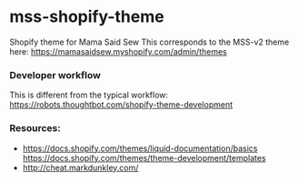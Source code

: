 # mss-shopify-theme
Shopify theme for Mama Said Sew
This corresponds to the MSS-v2 theme here: https://mamasaidsew.myshopify.com/admin/themes


### Developer workflow
This is different from the typical workflow:
https://robots.thoughtbot.com/shopify-theme-development


### Resources:
- https://docs.shopify.com/themes/liquid-documentation/basics
https://docs.shopify.com/themes/theme-development/templates
- http://cheat.markdunkley.com/
